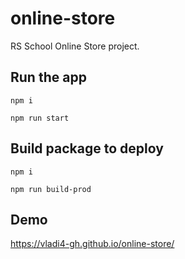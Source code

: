 # online-store

RS School Online Store project.

## Run the app

```
npm i

npm run start
```

## Build package to deploy

```
npm i

npm run build-prod
```

## Demo

https://vladi4-gh.github.io/online-store/
